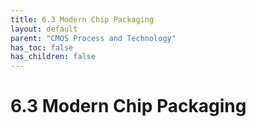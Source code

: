 ```yaml
---
title: 6.3 Modern Chip Packaging
layout: default
parent: "CMOS Process and Technology"
has_toc: false
has_children: false
---
```


# 6.3 Modern Chip Packaging